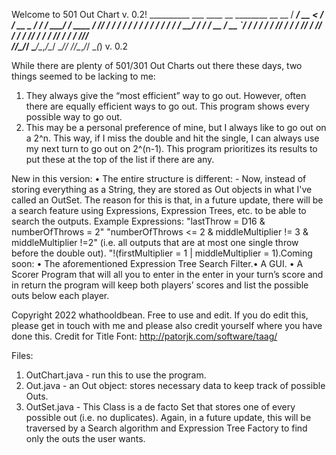 Welcome to 501 Out Chart v. 0.2!
    __________ ___   ____        __     ________               __  __
   / ____/ __ <  /  / __ \__  __/ /_   / ____/ /_  ____ ______/ /_/ /
  /___ \/ / / / /  / / / / / / / __/  / /   / __ \/ __ `/ ___/ __/ / 
 ____/ / /_/ / /  / /_/ / /_/ / /_   / /___/ / / / /_/ / /  / /_/_/  
/_____/\____/_/   \____/\__,_/\__/   \____/_/ /_/\__,_/_/   \__(_) v. 0.2  
                                                                    
While there are plenty of 501/301 Out Charts out there these days, two things seemed to be lacking to me: 
1. They always give the “most efficient” way to go out.  However, often there are equally efficient ways 
   to go out. This program shows every possible way to go out.
2. This may be a personal preference of mine, but I always like to go out on a 2^n. This way, if I miss 
   the double and hit the single, I can always use my next turn to go out on 2^(n-1).  This program 
   prioritizes its results to put these at the top of the list if there are any.

New in this version:
• The entire structure is different: 
    - Now, instead of storing everything as a String, they are stored as Out objects in what I've called an OutSet. 
      The reason for this is that, in a future update, there will be a search feature using Expressions, 
      Expression Trees, etc. to be able to search the outputs.
      Example Expressions:       "lastThrow = D16 & numberOfThrows = 2" 
      "numberOfThrows <= 2 & middleMultiplier != 3 & middleMultiplier !=2" (i.e. all outputs that are at most one single throw before the double out). 
      "!(firstMultiplier = 1 | middleMultiplier = 1).Coming soon:
• The aforementioned Expression Tree Search Filter.• A GUI.
• A Scorer Program that will all you to enter in the enter in your turn’s score and in return the program
  will keep both players’ scores and list the possible outs below each player.


Copyright 2022 whathooldbean. Free to use and edit.  If you do edit this, please get in touch with me and 
please also credit yourself where you have done this. 
Credit for Title Font: <http://patorjk.com/software/taag/>

Files:
1. OutChart.java - run this to use the program.
2. Out.java - an Out object: stores necessary data to keep track of possible Outs.
3. OutSet.java - This Class is a de facto Set that stores one of every possible out (i.e. no duplicates).  Again, in a future update, this will be traversed by a Search algorithm and Expression Tree Factory to find only the outs the user wants.
